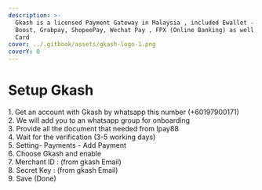 ```yaml
---
description: >-
  Gkash is a licensed Payment Gateway in Malaysia , included Ewallet - TnG ,
  Boost, Grabpay, ShopeePay, Wechat Pay , FPX (Online Banking) as well as Credit
  Card
cover: ../.gitbook/assets/gkash-logo-1.png
coverY: 0
---
```


# Setup Gkash

1\. Get an account with Gkash by whatsapp this number (+60197900171)\
2\. We will add you to an whatsapp group for onboarding\
3\. Provide all the document that needed from Ipay88 \
4\. Wait for the verification (3-5 working days)\
5\. Setting- Payments - Add Payment\
6\. Choose Gkash and enable \
7\. Merchant ID : (from gkash Email)\
8\. Secret Key : (from gkash Email)\
9\. Save (Done)
